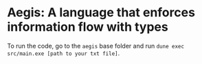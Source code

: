 # Aegis: A language that enforces information flow with types
To run the code, go to the `aegis` base folder and run `dune exec src/main.exe [path to your txt file]`.

